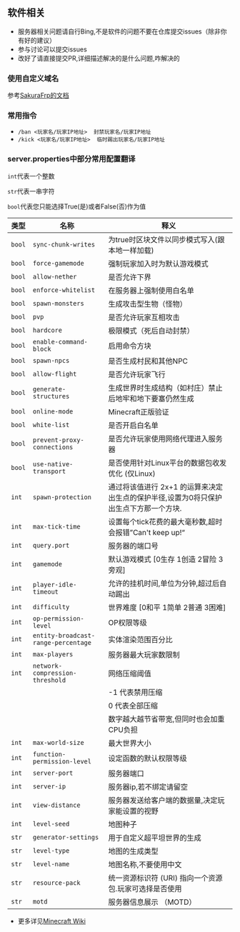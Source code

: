 ## 软件相关

- 服务器相关问题请自行Bing,不是软件的问题不要在仓库提交issues（除非你有好的建议）
- 参与讨论可以提交issues
- 改好了请直接提交PR,详细描述解决的是什么问题,咋解决的

### 使用自定义域名

参考[SakuraFrp的文档](https://doc.natfrp.com/app/mc.html#srv)

### 常用指令

- ``/ban <玩家名/玩家IP地址>  封禁玩家名/玩家IP地址``
- ``/kick <玩家名/玩家IP地址>  临时踢出玩家名/玩家IP地址``

### server.properties中部分常用配置翻译

``int``代表一个整数

``str``代表一串字符

`bool`代表您只能选择True(是)或者False(否)作为值

| 类型     | 名称                                  | 释义                                              |
|--------|-------------------------------------|-------------------------------------------------|
| `bool` | `sync-chunk-writes`                 | 为true时区块文件以同步模式写入(跟本地一样加载)                      |
| `bool` | `force-gamemode`                    | 强制玩家加入时为默认游戏模式                                  |
| `bool` | `allow-nether`                      | 是否允许下界                                          |
| `bool` | `enforce-whitelist`                 | 在服务器上强制使用白名单                                    |
| `bool` | `spawn-monsters`                    | 生成攻击型生物（怪物）                                     |
| `bool` | `pvp`                               | 是否允许玩家互相攻击                                      |
| `bool` | `hardcore`                          | 极限模式（死后自动封禁）                                    |
| `bool` | `enable-command-block`              | 启用命令方块                                          |
| `bool` | `spawn-npcs`                        | 是否生成村民和其他NPC                                    |
| `bool` | `allow-flight`                      | 是否允许玩家飞行                                        |
| `bool` | `generate-structures`               | 生成世界时生成结构（如村庄）禁止后地牢和地下要塞仍然生成                    |
| `bool` | `online-mode`                       | Minecraft正版验证                                   |
| `bool` | `white-list`                        | 是否开启白名单                                         |
| `bool` | `prevent-proxy-connections`         | 是否允许玩家使用网络代理进入服务器                               |
| `bool` | `use-native-transport`              | 是否使用针对Linux平台的数据包收发优化 (仅Linux)                  |
| `int`  | `spawn-protection`                  | 通过将该值进行 2x+1 的运算来决定出生点的保护半径,设置为0将只保护出生点下方那一个方块. |
| `int`  | `max-tick-time`                     | 设置每个tick花费的最大毫秒数,超时会报错”Can't keep up!“          |
| `int`  | `query.port`                        | 服务器的端口号                                         |
| `int`  | `gamemode`                          | 默认游戏模式 [0生存 1创造 2冒险 3旁观]                        |
| `int`  | `player-idle-timeout`               | 允许的挂机时间,单位为分钟,超过后自动踢出                           |
| `int`  | `difficulty`                        | 世界难度 [0和平 1简单 2普通 3困难]                          |
| `int`  | `op-permission-level`               | OP权限等级                                          |
| `int`  | `entity-broadcast-range-percentage` | 实体渲染范围百分比                                       |
| `int`  | `max-players`                       | 服务器最大玩家数限制                                      |
| `int`  | `network-compression-threshold`     | 网络压缩阈值                                          |
|        |                                     | -1 代表禁用压缩                                       |
|        |                                     | 0 代表全部压缩                                        |
|        |                                     | 数字越大越节省带宽,但同时也会加重CPU负担                          |
| `int`  | `max-world-size`                    | 最大世界大小                                          |
| `int`  | `function-permission-level`         | 设定函数的默认权限等级                                     |
| `int`  | `server-port`                       | 服务器端口                                           |
| `int`  | `server-ip`                         | 服务器ip,若不绑定请留空                                   |
| `int`  | `view-distance`                     | 服务器发送给客户端的数据量,决定玩家能设置的视野                        |
| `int`  | `level-seed`                        | 地图种子                                            |
| `str`  | `generator-settings`                | 用于自定义超平坦世界的生成                                   |
| `str`  | `level-type`                        | 地图的生成类型                                         |
| `str`  | `level-name`                        | 地图名称,不要使用中文                                     |
| `str`  | `resource-pack`                     | 统一资源标识符 (URI) 指向一个资源包.玩家可选择是否使用                 |
| `str`  | `motd`                              | 服务器信息展示 （MOTD）                                  |

- 更多详见[Minecraft Wiki](https://minecraft.fandom.com/zh/wiki/Server.properties?variant=zh)
